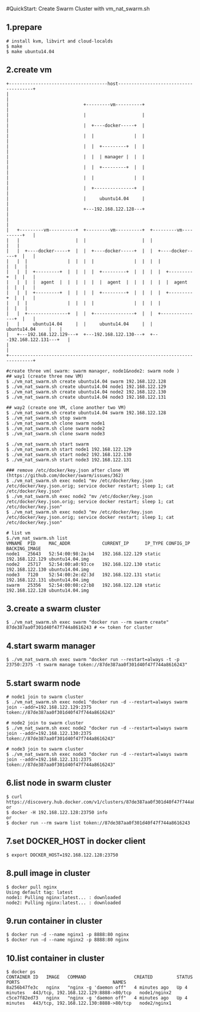 #QuickStart: Create Swarm Cluster with vm_nat_swarm.sh


## 1.prepare

	# install kvm, libvirt and cloud-localds
	$ make
	$ make ubuntu14.04


## 2.create vm

	+-------------------------------------host--------------------------------------+
	|                                                                               |
	|                            +---------vm----------+                            |
	|                            |                     |                            |
	|                            |  +----docker-----+  |                            |
	|                            |  |               |  |                            |
	|                            |  |  +---------+  |  |                            |
	|                            |  |  | manager |  |  |                            |
	|                            |  |  +---------+  |  |                            |
	|                            |  |               |  |                            |
	|                            |  +---------------+  |                            |
	|                            |     ubuntu14.04     |                            |
	|                            +---192.168.122.128---+                            |
	|                                                                               |
	|   +---------vm----------+  +---------vm----------+  +---------vm----------+   |
	|   |                     |  |                     |  |                     |   |
	|   |  +----docker-----+  |  |  +----docker-----+  |  |  +----docker-----+  |   |
	|   |  |               |  |  |  |               |  |  |  |               |  |   |
	|   |  |  +---------+  |  |  |  |  +---------+  |  |  |  |  +---------+  |  |   |
	|   |  |  |  agent  |  |  |  |  |  |  agent  |  |  |  |  |  |  agent  |  |  |   |
	|   |  |  +---------+  |  |  |  |  +---------+  |  |  |  |  +---------+  |  |   |
	|   |  |               |  |  |  |               |  |  |  |               |  |   |
	|   |  +---------------+  |  |  +---------------+  |  |  +---------------+  |   |
	|   |     ubuntu14.04     |  |     ubuntu14.04     |  |     ubuntu14.04     |   |
	|   +---192.168.122.129---+  +---192.168.122.130---+  +---192.168.122.131---+   |
	|                                                                               |
	+-------------------------------------------------------------------------------+

	#create three vm( swarm: swarm manager, node1&node2: swarm node )
	## way1 (create three new VM)
	$ ./vm_nat_swarm.sh create ubuntu14.04 swarm 192.168.122.128
	$ ./vm_nat_swarm.sh create ubuntu14.04 node1 192.168.122.129
	$ ./vm_nat_swarm.sh create ubuntu14.04 node2 192.168.122.130
	$ ./vm_nat_swarm.sh create ubuntu14.04 node3 192.168.122.131

	## way2 (create one VM, clone another two VM)
	$ ./vm_nat_swarm.sh create ubuntu14.04 swarm 192.168.122.128
	$ ./vm_nat_swarm.sh stop swarm
	$ ./vm_nat_swarm.sh clone swarm node1
	$ ./vm_nat_swarm.sh clone swarm node2
	$ ./vm_nat_swarm.sh clone swarm node3

	$ ./vm_nat_swarm.sh start swarm
	$ ./vm_nat_swarm.sh start node1 192.168.122.129
	$ ./vm_nat_swarm.sh start node2 192.168.122.130
	$ ./vm_nat_swarm.sh start node3 192.168.122.131

	### remove /etc/docker/key.json after clone VM (https://github.com/docker/swarm/issues/362)
	$ ./vm_nat_swarm.sh exec node1 "mv /etc/docker/key.json /etc/docker/key.json.orig; service docker restart; sleep 1; cat /etc/docker/key.json"
	$ ./vm_nat_swarm.sh exec node2 "mv /etc/docker/key.json /etc/docker/key.json.orig; service docker restart; sleep 1; cat /etc/docker/key.json"
	$ ./vm_nat_swarm.sh exec node3 "mv /etc/docker/key.json /etc/docker/key.json.orig; service docker restart; sleep 1; cat /etc/docker/key.json"

	# list vm
	$./vm_nat_swarm.sh list
	VMNAME	PID		MAC_ADDR			CURRENT_IP		IP_TYPE	CONFIG_IP		BACKING_IMAGE
	node1   25643	52:54:00:98:2a:b4	192.168.122.129	static	192.168.122.129	ubuntu14.04.img
	node2   25717	52:54:00:a0:93:ce	192.168.122.130	static	192.168.122.130	ubuntu14.04.img
	node3   7120	52:54:00:2e:d2:3d	192.168.122.131	static	192.168.122.131	ubuntu14.04.img
	swarm   25356	52:54:00:08:c2:b8	192.168.122.128	static	192.168.122.128	ubuntu14.04.img


## 3.create a swarm cluster

	$ ./vm_nat_swarm.sh exec swarm "docker run --rm swarm create"
	87de387aa0f301d40f47f744a8616243 # <= token for cluster


## 4.start swarm manager

	$ ./vm_nat_swarm.sh exec swarm "docker run --restart=always -t -p 23750:2375 -t swarm manage token://87de387aa0f301d40f47f744a8616243"


## 5.start swarm node

	# node1 join to swarm cluster
	$ ./vm_nat_swarm.sh exec node1 "docker run -d --restart=always swarm join --addr=192.168.122.129:2375 token://87de387aa0f301d40f47f744a8616243"
	
	# node2 join to swarm cluster
	$ ./vm_nat_swarm.sh exec node2 "docker run -d --restart=always swarm join --addr=192.168.122.130:2375 token://87de387aa0f301d40f47f744a8616243"

	# node3 join to swarm cluster
	$ ./vm_nat_swarm.sh exec node3 "docker run -d --restart=always swarm join --addr=192.168.122.131:2375 token://87de387aa0f301d40f47f744a8616243"


## 6.list node in swarm cluster

	$ curl https://discovery.hub.docker.com/v1/clusters/87de387aa0f301d40f47f744a8616243
	or
	$ docker -H 192.168.122.128:23750 info
	or
	$ docker run --rm swarm list token://87de387aa0f301d40f47f744a8616243


## 7.set DOCKER_HOST in docker client

	$ export DOCKER_HOST=192.168.122.128:23750


## 8.pull image in cluster

	$ docker pull nginx
	Using default tag: latest
	node1: Pulling nginx:latest... : downloaded 
	node2: Pulling nginx:latest... : downloaded 


## 9.run container in cluster

	$ docker run -d --name nginx1 -p 8888:80 nginx
	$ docker run -d --name nginx2 -p 8888:80 nginx


## 10.list container in cluster

	$ docker ps
	CONTAINER ID   IMAGE   COMMAND                  CREATED         STATUS         PORTS                                   NAMES
	8a256b47fe3c   nginx   "nginx -g 'daemon off"   4 minutes ago   Up 4 minutes   443/tcp, 192.168.122.129:8888->80/tcp   node1/nginx2
	c5ce7f82ed73   nginx   "nginx -g 'daemon off"   4 minutes ago   Up 4 minutes   443/tcp, 192.168.122.130:8888->80/tcp   node2/nginx1
